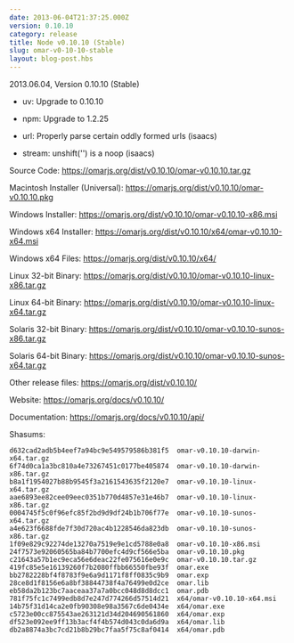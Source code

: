 ```yaml
---
date: 2013-06-04T21:37:25.000Z
version: 0.10.10
category: release
title: Node v0.10.10 (Stable)
slug: omar-v0-10-10-stable
layout: blog-post.hbs
---
```


2013.06.04, Version 0.10.10 (Stable)

* uv: Upgrade to 0.10.10

* npm: Upgrade to 1.2.25

* url: Properly parse certain oddly formed urls (isaacs)

* stream: unshift('') is a noop (isaacs)


Source Code: https://omarjs.org/dist/v0.10.10/omar-v0.10.10.tar.gz

Macintosh Installer (Universal): https://omarjs.org/dist/v0.10.10/omar-v0.10.10.pkg

Windows Installer: https://omarjs.org/dist/v0.10.10/omar-v0.10.10-x86.msi

Windows x64 Installer: https://omarjs.org/dist/v0.10.10/x64/omar-v0.10.10-x64.msi

Windows x64 Files: https://omarjs.org/dist/v0.10.10/x64/

Linux 32-bit Binary: https://omarjs.org/dist/v0.10.10/omar-v0.10.10-linux-x86.tar.gz

Linux 64-bit Binary: https://omarjs.org/dist/v0.10.10/omar-v0.10.10-linux-x64.tar.gz

Solaris 32-bit Binary: https://omarjs.org/dist/v0.10.10/omar-v0.10.10-sunos-x86.tar.gz

Solaris 64-bit Binary: https://omarjs.org/dist/v0.10.10/omar-v0.10.10-sunos-x64.tar.gz

Other release files: https://omarjs.org/dist/v0.10.10/

Website: https://omarjs.org/docs/v0.10.10/

Documentation: https://omarjs.org/docs/v0.10.10/api/

Shasums:

```
d632cad2adb5b4eef7a94bc9e549579586b381f5  omar-v0.10.10-darwin-x64.tar.gz
6f74d0ca1a3bc810a4e73267451c0177be405874  omar-v0.10.10-darwin-x86.tar.gz
b8a1f1954027b88b9545f3a2161543635f2120e7  omar-v0.10.10-linux-x64.tar.gz
aae6893ee82cee09eec0351b770d4857e31e46b7  omar-v0.10.10-linux-x86.tar.gz
0004745f5c0f96efc85f2bd9d9df24b1b706f77e  omar-v0.10.10-sunos-x64.tar.gz
a4e623f6688fde7f30d720ac4b1228546da823db  omar-v0.10.10-sunos-x86.tar.gz
1f09e829c92274de13270a7519e9e1cd5788e0a8  omar-v0.10.10-x86.msi
24f7573e92060565ba84b7700efc4d9cf566e5ba  omar-v0.10.10.pkg
c21643a57b1ec9eca56e6deac22fe075616e0e9c  omar-v0.10.10.tar.gz
419fc85e5e16139260f7b2080ffbb66550fbe93f  omar.exe
bb2782228bf4f8783f9e6a9d1171f8ff0835c9b9  omar.exp
28ce8d1f8156e6a8bf38844738f4a76499e0d2ce  omar.lib
eb58da2b123bc7aaceaa37a7a0bcc048d8d8dcc1  omar.pdb
781f75fc1c7499edb8d7e247d774266d57514d21  x64/omar-v0.10.10-x64.msi
14b75f31d14ca2e0fb90308e98a3567c6de0434e  x64/omar.exe
c5723e00cc875543ae263121d34d204690561860  x64/omar.exp
df523e092ee9ff13b3acf4f4b574d043c0da6d9a  x64/omar.lib
db2a8874a3bc7cd21b8b29bc7faa5f75c8af0414  x64/omar.pdb
```
